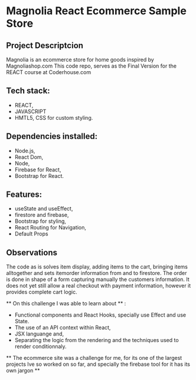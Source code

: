 # Magnolia React Ecommerce Sample Store

## Project Descriptcion

Magnolia is an ecommerce store for home goods inspired by Magnoliashop.com This code repo, serves as the Final Version for the REACT course at Coderhouse.com 

## Tech stack: 

- REACT, 
- JAVASCRIPT
- HMTL5, CSS for custom styling.


## Dependencies installed:

- Node.js, 
- React Dom, 
- Node, 
- Firebase for React, 
- Bootstrap for React.

## Features:

- useState and useEffect,
- firestore and firebase,
- Bootstrap for styling,
- React Routing for Navigation,
- Default Props 

## Observations

The code as is solves item display, adding items to the cart, bringing items alltogether and sets itemorder information from and to firestore. The order is done in shape of a form capturing manually the customers information. It does not  yet still allow a real checkout with payment information, however it provides complete cart logic.

** On this challenge I was able to learn about ** : 

- Functional components and React Hooks, specially use Effect and use State.
- The use of an API context within React,
- JSX languange and,
- Separating the logic from the rendering and the techniques used to render conditionnaly.

** The ecommerce site was a challenge for me, for its one of the largest projects Ive so worked on so far, and specially the firebase tool for it has its own jargon ** 


